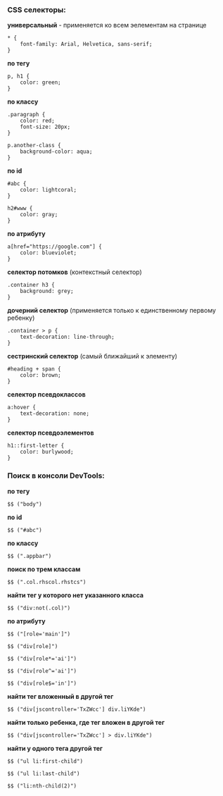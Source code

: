 ### CSS селекторы:

**универсальный** - применяется ко всем эелементам на странице
```
* {
    font-family: Arial, Helvetica, sans-serif;
}
```
**по тегу**
```
p, h1 {
    color: green;
}
```
**по классу**
```
.paragraph {
    color: red;
    font-size: 20px;
}
```
```
p.another-class {
    background-color: aqua;
}
```
**по id**
```
#abc {
    color: lightcoral;
}
```
```
h2#www {
    color: gray;
}
```
**по атрибуту**
```
a[href="https://google.com"] {
    color: blueviolet;
}
```
**селектор потомков** (контекстный селектор)
```
.container h3 {
    background: grey;
}
```
**дочерний селектор** (применяется только к единственному первому ребенку)
```
.container > p {
    text-decoration: line-through;
}
```
**сестринский селектор** (самый ближайший к элементу)
```
#heading + span {
    color: brown;
}
```
**селектор псевдоклассов**
```
a:hover {
    text-decoration: none;
}
```
**селектор псевдоэлементов**
```
h1::first-letter {
    color: burlywood;
}
```
### Поиск в консоли DevTools:

**по тегу**
```
$$ ("body")
```
**по id**
```
$$ ("#abc")
```
**по классу**
```
$$ (".appbar")
```
**поиск по трем классам**
```
$$ (".col.rhscol.rhstcs")
```
**найти тег у которого нет указанного класса**
```
$$ ("div:not(.col)")
```
**по атрибуту**
```
$$ ("[role='main']")
```
```
$$ ("div[role]")
```
```
$$ ("div[role*='ai']")
```
```
$$ ("div[role^='ai']")
```
```
$$ ("div[role$='in']")
```
**найти тег вложенный в другой тег**
```
$$ ("div[jscontroller='TxZWcc'] div.liYKde")
```
**найти только ребенка, где тег вложен в другой тег**
```
$$ ("div[jscontroller='TxZWcc'] > div.liYKde")
```
**найти у одного тега другой тег**
```
$$ ("ul li:first-child")
```
```
$$ ("ul li:last-child")
```
```
$$ ("li:nth-child(2)")
```
